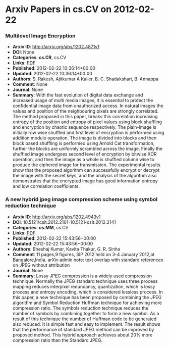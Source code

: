 # Arxiv Papers in cs.CV on 2012-02-22
### Multilevel Image Encryption
- **Arxiv ID**: http://arxiv.org/abs/1202.4871v1
- **DOI**: None
- **Categories**: **cs.CR**, cs.CV
- **Links**: [PDF](http://arxiv.org/pdf/1202.4871v1)
- **Published**: 2012-02-22 10:36:14+00:00
- **Updated**: 2012-02-22 10:36:14+00:00
- **Authors**: S. Rakesh, Ajitkumar A Kaller, B. C. Shadakshari, B. Annappa
- **Comment**: None
- **Journal**: None
- **Summary**: With the fast evolution of digital data exchange and increased usage of multi media images, it is essential to protect the confidential image data from unauthorized access. In natural images the values and position of the neighbouring pixels are strongly correlated. The method proposed in this paper, breaks this correlation increasing entropy of the position and entropy of pixel values using block shuffling and encryption by chaotic sequence respectively. The plain-image is initially row wise shuffled and first level of encryption is performed using addition modulo operation. The image is divided into blocks and then block based shuffling is performed using Arnold Cat transformation, further the blocks are uniformly scrambled across the image. Finally the shuffled image undergoes second level of encryption by bitwise XOR operation, and then the image as a whole is shuffled column wise to produce the ciphered image for transmission. The experimental results show that the proposed algorithm can successfully encrypt or decrypt the image with the secret keys, and the analysis of the algorithm also demonstrates that the encrypted image has good information entropy and low correlation coefficients.



### A new hybrid jpeg image compression scheme using symbol reduction technique
- **Arxiv ID**: http://arxiv.org/abs/1202.4943v1
- **DOI**: 10.5121/csit.2012.2101-10.5121-csit.2012.2141
- **Categories**: **cs.MM**, cs.CV
- **Links**: [PDF](http://arxiv.org/pdf/1202.4943v1)
- **Published**: 2012-02-22 15:43:56+00:00
- **Updated**: 2012-02-22 15:43:56+00:00
- **Authors**: Bheshaj Kumar, Kavita Thakur, G. R. Sinha
- **Comment**: 11 pages,9 figures, SIP 2012 held on 3-4 January 2012,at
  Bangalore,India. arXiv admin note: text overlap with standard references on
  JPEG without attribution
- **Journal**: None
- **Summary**: Lossy JPEG compression is a widely used compression technique. Normally the JPEG standard technique uses three process mapping reduces interpixel redundancy, quantization, which is lossy process and entropy encoding, which is considered lossless process. In this paper, a new technique has been proposed by combining the JPEG algorithm and Symbol Reduction Huffman technique for achieving more compression ratio. The symbols reduction technique reduces the number of symbols by combining together to form a new symbol. As a result of this technique the number of Huffman code to be generated also reduced. It is simple fast and easy to implement. The result shows that the performance of standard JPEG method can be improved by proposed method. This hybrid approach achieves about 20% more compression ratio than the Standard JPEG.



